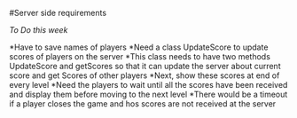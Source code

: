 #Server side requirements

*To Do this week*

*Have to save names of players
*Need a class UpdateScore to update scores of players on the server
*This class needs to have two methods UpdateScore and getScores so that it can update the server about current score and get Scores of other players
*Next, show these scores at end of every level
*Need the players to wait until all the scores have been received and display them before moving to the next level
*There would be a timeout if a player closes the game and hos scores are not received at the server

